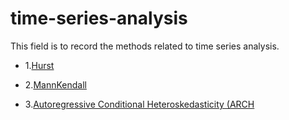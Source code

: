 # time-series-analysis
This field is to record the methods related to time series analysis.

* 1.[Hurst](https://github.com/Mottl/hurst)

* 2.[MannKendall](https://github.com/mmhs013/pyMannKendall)

* 3.[Autoregressive Conditional Heteroskedasticity (ARCH](https://github.com/bashtage/arch)
